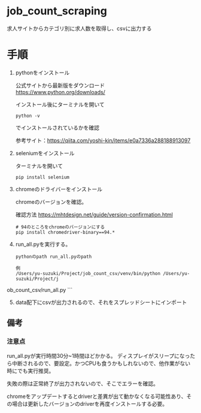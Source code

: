 # job_count_scraping
求人サイトからカテゴリ別に求人数を取得し、csvに出力する


# 手順

1. pythonをインストール

    公式サイトから最新版をダウンロード
    https://www.python.org/downloads/

    インストール後にターミナルを開いて
    
    ```
    python -v
    ```

    でインストールされているかを確認

    参考サイト：https://qiita.com/yoshi-kin/items/e0a7336a288188913097

2. seleniumをインストール

    ターミナルを開いて

    ```
    pip install selenium
    ```

3. chromeのドライバーをインストール

    chromeのバージョンを確認。

    確認方法
    https://mhtdesign.net/guide/version-confirmation.html

    ```
    # 94のところをchromeのバージョンにする
    pip install chromedriver-binary==94.*
    ```
4. run_all.pyを実行する。

    ```
    pythonのpath run_all.pyのpath

    例
    /Users/yu-suzuki/Project/job_count_csv/venv/bin/python /Users/yu-suzuki/Project/j
ob_count_csv/run_all.py
    ```

5. data配下にcsvが出力されるので、それをスプレッドシートにインポート


## 備考

### 注意点
run_all.pyが実行時間30分~1時間ほどかかる。
ディスプレイがスリープになったら中断されるので、要設定。かつCPUも食うかもしれないので、他作業がない時にでも実行推奨。

失敗の際は正常終了が出力されないので、そこでエラーを確認。

chromeをアップデートするとdriverと差異が出て動かなくなる可能性あり、その場合は更新したバージョンのdriverを再度インストールする必要。